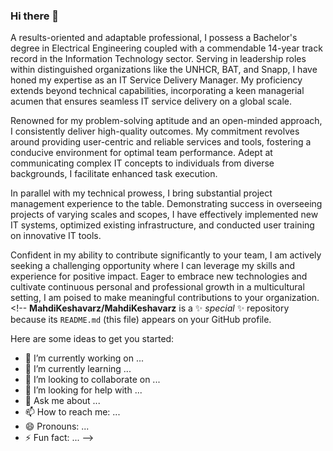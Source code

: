 ### Hi there 👋
A results-oriented and adaptable professional, I possess a Bachelor's degree in Electrical Engineering coupled with a commendable 14-year track record in the Information Technology sector. Serving in leadership roles within distinguished organizations like the UNHCR, BAT, and Snapp, I have honed my expertise as an IT Service Delivery Manager. My proficiency extends beyond technical capabilities, incorporating a keen managerial acumen that ensures seamless IT service delivery on a global scale.

Renowned for my problem-solving aptitude and an open-minded approach, I consistently deliver high-quality outcomes. My commitment revolves around providing user-centric and reliable services and tools, fostering a conducive environment for optimal team performance. Adept at communicating complex IT concepts to individuals from diverse backgrounds, I facilitate enhanced task execution.

In parallel with my technical prowess, I bring substantial project management experience to the table. Demonstrating success in overseeing projects of varying scales and scopes, I have effectively implemented new IT systems, optimized existing infrastructure, and conducted user training on innovative IT tools.

Confident in my ability to contribute significantly to your team, I am actively seeking a challenging opportunity where I can leverage my skills and experience for positive impact. Eager to embrace new technologies and cultivate continuous personal and professional growth in a multicultural setting, I am poised to make meaningful contributions to your organization.<!--
**MahdiKeshavarz/MahdiKeshavarz** is a ✨ _special_ ✨ repository because its `README.md` (this file) appears on your GitHub profile.

Here are some ideas to get you started:

- 🔭 I’m currently working on ...
- 🌱 I’m currently learning ...
- 👯 I’m looking to collaborate on ...
- 🤔 I’m looking for help with ...
- 💬 Ask me about ...
- 📫 How to reach me: ...
- 😄 Pronouns: ...
- ⚡ Fun fact: ...
-->
